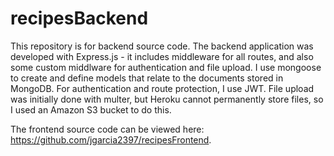 # recipesBackend

This repository is for backend source code. The backend application was developed with Express.js - it includes middleware for all routes, and also some custom middlware for authentication and file upload. I use mongoose to create and define models that relate to the documents stored in MongoDB. For authentication and route protection, I use JWT. File upload was initially done with multer, but Heroku cannot permanently store files, so I used an Amazon S3 bucket to do this.

The frontend source code can be viewed here: https://github.com/jgarcia2397/recipesFrontend.
